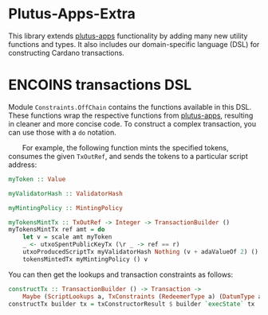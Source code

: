 # Plutus-Apps-Extra

This library extends [plutus-apps](https://github.com/input-output-hk/plutus-apps) functionality by adding many new utility functions and types. It also includes our domain-specific language (DSL) for constructing Cardano transactions.

# ENCOINS transactions DSL

Module `Constraints.OffChain` contains the functions available in this DSL. These functions wrap the respective functions from [plutus-apps](https://github.com/input-output-hk/plutus-apps), resulting in cleaner and more concise code. To construct a complex transaction, you can use those with a `do` notation.

&emsp;&emsp;For example, the following function mints the specified tokens, consumes the given `TxOutRef`, and sends the tokens to a particular script address:
```haskell
myToken :: Value

myValidatorHash :: ValidatorHash

myMintingPolicy :: MintingPolicy

myTokensMintTx :: TxOutRef -> Integer -> TransactionBuilder ()
myTokensMintTx ref amt = do
    let v = scale amt myToken
    _ <- utxoSpentPublicKeyTx (\r _ -> ref == r)
    utxoProducedScriptTx myValidatorHash Nothing (v + adaValueOf 2) ()
    tokensMintedTx myMintingPolicy () v
```

You can then get the lookups and transaction constraints as follows:
```haskell
constructTx :: TransactionBuilder () -> Transaction ->
    Maybe (ScriptLookups a, TxConstraints (RedeemerType a) (DatumType a))
constructTx builder tx = txConstructorResult $ builder `execState` tx
```